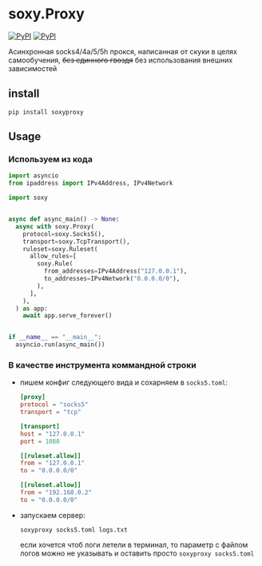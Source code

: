 # soxy.Proxy

[![PyPI](https://img.shields.io/pypi/v/soxyprox.svg)](https://pypi.python.org/pypi/soxyprox)
[![PyPI](https://img.shields.io/pypi/dm/soxyprox.svg)](https://pypi.python.org/pypi/soxyprox)

Асинхронная socks4/4a/5/5h прокся, написанная от скуки в целях самообучения, ~~без единного гвоздя~~ без использования внешних зависимостей

## install

```shell
pip install soxyproxy
```

## Usage

### Используем из кода

```python
import asyncio
from ipaddress import IPv4Address, IPv4Network

import soxy


async def async_main() -> None:
  async with soxy.Proxy(
    protocol=soxy.Socks5(),
    transport=soxy.TcpTransport(),
    ruleset=soxy.Ruleset(
      allow_rules=[
        soxy.Rule(
          from_addresses=IPv4Address("127.0.0.1"),
          to_addresses=IPv4Network("0.0.0.0/0"),
        ),
      ],
    ),
  ) as app:
    await app.serve_forever()


if __name__ == "__main__":
  asyncio.run(async_main())
```

### В качестве инструмента коммандной строки

- пишем конфиг следующего вида и сохарняем в `socks5.toml`:

  ```toml
  [proxy]
  protocol = "socks5"
  transport = "tcp"
  
  [transport]
  host = "127.0.0.1"
  port = 1080
  
  [[ruleset.allow]]
  from = "127.0.0.1"
  to = "0.0.0.0/0"
  
  [[ruleset.allow]]
  from = "192.168.0.2"
  to = "0.0.0.0/0"
  ```

- запускаем сервер:

  ```shell
  soxyproxy socks5.toml logs.txt 
  ```
  
  если хочется чтоб логи летели в терминал, то параметр с файлом логов можно не указывать и оставить просто `soxyproxy socks5.toml` 

